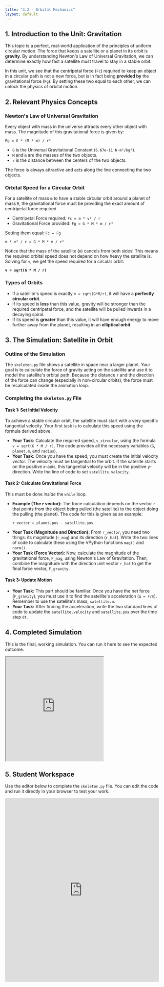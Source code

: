 ```yaml
---
title: "3.2 - Orbital Mechanics"
layout: default
---
```



## 1. Introduction to the Unit: Gravitation

This topic is a perfect, real-world application of the principles of uniform circular motion. The force that keeps a satellite or a planet in its orbit is **gravity**. By understanding Newton's Law of Universal Gravitation, we can determine exactly how fast a satellite must travel to stay in a stable orbit.

In this unit, we see that the centripetal force (`Fc`) required to keep an object in a circular path is not a new force, but is in fact being **provided by** the gravitational force (`Fg`). By setting these two equal to each other, we can unlock the physics of orbital motion.

## 2. Relevant Physics Concepts

### Newton's Law of Universal Gravitation

Every object with mass in the universe attracts every other object with mass. The magnitude of this gravitational force is given by:

`Fg = G * (M * m) / r²`

-   `G` is the Universal Gravitational Constant (`6.67e-11 N·m²/kg²`).
-   `M` and `m` are the masses of the two objects.
-   `r` is the distance between the centers of the two objects.

The force is always attractive and acts along the line connecting the two objects.

### Orbital Speed for a Circular Orbit

For a satellite of mass `m` to have a stable circular orbit around a planet of mass `M`, the gravitational force must be providing the exact amount of centripetal force required.

-   Centripetal Force required: `Fc = m * v² / r`
-   Gravitational Force provided: `Fg = G * M * m / r²`

Setting them equal: `Fc = Fg`

`m * v² / r = G * M * m / r²`

Notice that the mass of the satellite (`m`) cancels from both sides! This means the required orbital speed does not depend on how heavy the satellite is. Solving for `v`, we get the speed required for a circular orbit:

**`v = sqrt(G * M / r)`**

### Types of Orbits

-   If a satellite's speed is exactly `v = sqrt(G*M/r)`, it will have a **perfectly circular orbit**.
-   If its speed is **less** than this value, gravity will be stronger than the required centripetal force, and the satellite will be pulled inwards in a decaying spiral.
-   If its speed is **greater** than this value, it will have enough energy to move further away from the planet, resulting in an **elliptical orbit**.

## 3. The Simulation: Satellite in Orbit

### Outline of the Simulation

The `skeleton.py` file shows a satellite in space near a larger planet. Your goal is to calculate the force of gravity acting on the satellite and use it to model the satellite's orbital path. Because the distance `r` and the direction of the force can change (especially in non-circular orbits), the force must be recalculated inside the animation loop.

### Completing the `skeleton.py` File

#### **Task 1: Set Initial Velocity**

To achieve a stable circular orbit, the satellite must start with a very specific tangential velocity. Your first task is to calculate this speed using the formula derived above.

- **Your Task:** Calculate the required speed, `v_circular`, using the formula `v = sqrt(G * M / r)`. The code provides all the necessary variables (`G`, `planet.m`, and `radius`).
- **Your Task:** Once you have the speed, you must create the initial velocity *vector*. The velocity must be tangential to the orbit. If the satellite starts on the positive x-axis, this tangential velocity will be in the positive y-direction. Write the line of code to set `satellite.velocity`.

#### **Task 2: Calculate Gravitational Force**

This must be done *inside* the `while` loop.

- **Example (The `r` vector):** The force calculation depends on the vector `r` that points from the object being pulled (the satellite) to the object doing the pulling (the planet). The code for this is given as an example:
  ```python
  r_vector = planet.pos - satellite.pos
  ```
- **Your Task (Magnitude and Direction):** From `r_vector`, you need two things: its magnitude (`r_mag`) and its direction (`r_hat`). Write the two lines of code to calculate these using the VPython functions `mag()` and `norm()`.
- **Your Task (Force Vector):** Now, calculate the magnitude of the gravitational force, `F_mag`, using Newton's Law of Gravitation. Then, combine the magnitude with the direction unit vector `r_hat` to get the final force vector, `F_gravity`.

#### **Task 3: Update Motion**

- **Your Task:** This part should be familiar. Once you have the net force (`F_gravity`), you must use it to find the satellite's acceleration (`a = F/m`). Remember to use the satellite's mass, `satellite.m`.
- **Your Task:** After finding the acceleration, write the two standard lines of code to update the `satellite.velocity` and `satellite.pos` over the time step `dt`.

## 4. Completed Simulation

This is the final, working simulation. You can run it here to see the expected outcome.

<iframe src="https://glowscript.org/#/user/cglenz/folder/APSimulations/program/3.2-complete.py" width="320" height="340"></iframe>

## 5. Student Workspace

Use the editor below to complete the `skeleton.py` file. You can edit the code and run it directly in your browser to test your work.

<iframe src="https://trinket.io/embed/glowscript/a508cfc93571" width="100%" height="600" frameborder="0" marginwidth="0" marginheight="0" allowfullscreen></iframe>